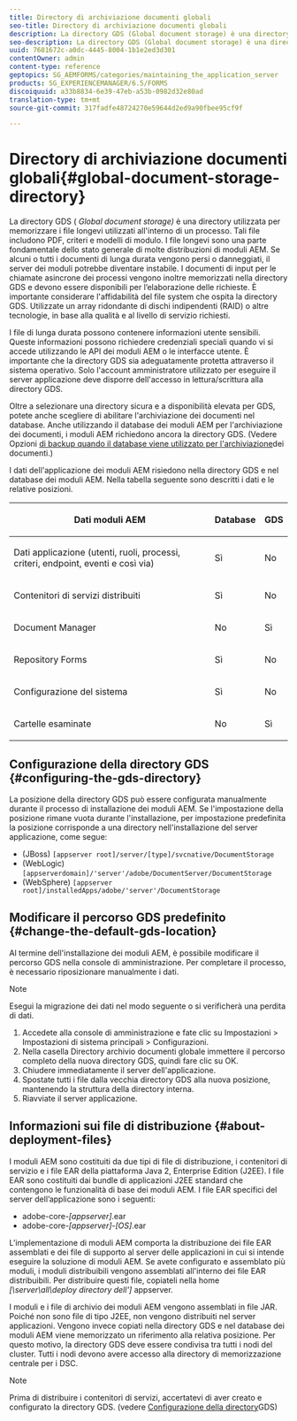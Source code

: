 ```yaml
---
title: Directory di archiviazione documenti globali
seo-title: Directory di archiviazione documenti globali
description: La directory GDS (Global document storage) è una directory utilizzata per memorizzare i file longevi utilizzati all'interno di un processo.
seo-description: La directory GDS (Global document storage) è una directory utilizzata per memorizzare i file longevi utilizzati all'interno di un processo.
uuid: 7681672c-a0dc-4445-8004-1b1e2ed3d301
contentOwner: admin
content-type: reference
geptopics: SG_AEMFORMS/categories/maintaining_the_application_server
products: SG_EXPERIENCEMANAGER/6.5/FORMS
discoiquuid: a33b8834-6e39-47eb-a53b-0982d32e80ad
translation-type: tm+mt
source-git-commit: 317fadfe48724270e59644d2ed9a90fbee95cf9f

---
```



# Directory di archiviazione documenti globali{#global-document-storage-directory}

La directory GDS ( *Global document storage)* è una directory utilizzata per memorizzare i file longevi utilizzati all&#39;interno di un processo. Tali file includono PDF, criteri e modelli di modulo. I file longevi sono una parte fondamentale dello stato generale di molte distribuzioni di moduli AEM. Se alcuni o tutti i documenti di lunga durata vengono persi o danneggiati, il server dei moduli potrebbe diventare instabile. I documenti di input per le chiamate asincrone dei processi vengono inoltre memorizzati nella directory GDS e devono essere disponibili per l’elaborazione delle richieste. È importante considerare l&#39;affidabilità del file system che ospita la directory GDS. Utilizzate un array ridondante di dischi indipendenti (RAID) o altre tecnologie, in base alla qualità e al livello di servizio richiesti.

I file di lunga durata possono contenere informazioni utente sensibili. Queste informazioni possono richiedere credenziali speciali quando vi si accede utilizzando le API dei moduli AEM o le interfacce utente. È importante che la directory GDS sia adeguatamente protetta attraverso il sistema operativo. Solo l&#39;account amministratore utilizzato per eseguire il server applicazione deve disporre dell&#39;accesso in lettura/scrittura alla directory GDS.

Oltre a selezionare una directory sicura e a disponibilità elevata per GDS, potete anche scegliere di abilitare l&#39;archiviazione dei documenti nel database. Anche utilizzando il database dei moduli AEM per l&#39;archiviazione dei documenti, i moduli AEM richiedono ancora la directory GDS. (Vedere Opzioni [di backup quando il database viene utilizzato per l&#39;archiviazione](/help/forms/using/admin-help/files-back-recover.md#backup-options-when-database-is-used-for-document-storage)dei documenti.)

I dati dell&#39;applicazione dei moduli AEM risiedono nella directory GDS e nel database dei moduli AEM. Nella tabella seguente sono descritti i dati e le relative posizioni.

<table>
 <thead>
  <tr>
   <th><p>Dati moduli AEM</p></th>
   <th><p>Database</p></th>
   <th><p>GDS</p></th>
  </tr>
 </thead>
 <tbody>
  <tr>
   <td><p>Dati applicazione (utenti, ruoli, processi, criteri, endpoint, eventi e così via)</p></td>
   <td><p>Sì</p></td>
   <td><p>No</p></td>
  </tr>
  <tr>
   <td><p>Contenitori di servizi distribuiti</p></td>
   <td><p>Sì</p></td>
   <td><p>No</p></td>
  </tr>
  <tr>
   <td><p>Document Manager </p></td>
   <td><p>No</p></td>
   <td><p>Sì</p></td>
  </tr>
  <tr>
   <td><p>Repository Forms</p></td>
   <td><p>Sì</p></td>
   <td><p>No</p></td>
  </tr>
  <tr>
   <td><p>Configurazione del sistema</p></td>
   <td><p>Sì</p></td>
   <td><p>No</p></td>
  </tr>
  <tr>
   <td><p>Cartelle esaminate</p></td>
   <td><p>No</p></td>
   <td><p>Sì</p></td>
  </tr>
 </tbody>
</table>

## Configurazione della directory GDS {#configuring-the-gds-directory}

La posizione della directory GDS può essere configurata manualmente durante il processo di installazione dei moduli AEM. Se l&#39;impostazione della posizione rimane vuota durante l&#39;installazione, per impostazione predefinita la posizione corrisponde a una directory nell&#39;installazione del server applicazione, come segue:

* (JBoss) `[appserver root]/server/[type]/svcnative/DocumentStorage`
* (WebLogic) `[appserverdomain]/'server'/adobe/DocumentServer/DocumentStorage`
* (WebSphere) `[appserver root]/installedApps/adobe/'server'/DocumentStorage`

## Modificare il percorso GDS predefinito {#change-the-default-gds-location}

Al termine dell&#39;installazione dei moduli AEM, è possibile modificare il percorso GDS nella console di amministrazione. Per completare il processo, è necessario riposizionare manualmente i dati.

>[!NOTE]
>
>Esegui la migrazione dei dati nel modo seguente o si verificherà una perdita di dati.

1. Accedete alla console di amministrazione e fate clic su Impostazioni > Impostazioni di sistema principali > Configurazioni.
1. Nella casella Directory archivio documenti globale immettere il percorso completo della nuova directory GDS, quindi fare clic su OK.
1. Chiudere immediatamente il server dell&#39;applicazione.
1. Spostate tutti i file dalla vecchia directory GDS alla nuova posizione, mantenendo la struttura della directory interna.
1. Riavviate il server applicazione.

## Informazioni sui file di distribuzione {#about-deployment-files}

I moduli AEM sono costituiti da due tipi di file di distribuzione, i contenitori di servizio e i file EAR della piattaforma Java 2, Enterprise Edition (J2EE). I file EAR sono costituiti dai bundle di applicazioni J2EE standard che contengono le funzionalità di base dei moduli AEM. I file EAR specifici del server dell’applicazione sono i seguenti:

* adobe-core-*[appserver]*.ear
* adobe-core-*[appserver]*-*[OS]*.ear

L’implementazione di moduli AEM comporta la distribuzione dei file EAR assemblati e dei file di supporto al server delle applicazioni in cui si intende eseguire la soluzione di moduli AEM. Se avete configurato e assemblato più moduli, i moduli distribuibili vengono assemblati all&#39;interno dei file EAR distribuibili. Per distribuire questi file, copiateli nella home *[\server\all\deploy directory dell&#39;]* appserver.

I moduli e i file di archivio dei moduli AEM vengono assemblati in file JAR. Poiché non sono file di tipo J2EE, non vengono distribuiti nel server applicazioni. Vengono invece copiati nella directory GDS e nel database dei moduli AEM viene memorizzato un riferimento alla relativa posizione. Per questo motivo, la directory GDS deve essere condivisa tra tutti i nodi del cluster. Tutti i nodi devono avere accesso alla directory di memorizzazione centrale per i DSC.

>[!NOTE]
>
>Prima di distribuire i contenitori di servizi, accertatevi di aver creato e configurato la directory GDS. (vedere [Configurazione della directory](global-document-storage-directory.md#configuring-the-gds-directory)GDS)

